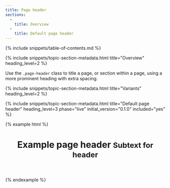 ```yaml
---
title: Page header
sections:
  -
    title: Overview
  -
    title: Default page header
---
```


{% include snippets/table-of-contents.md %}

{% include snippets/topic-section-metadata.html
  title="Overview"
  heading_level=2
%}

Use the `.page-header` class to title a page, or section within a page, using a more prominent heading with extra
spacing.

{% include snippets/topic-section-metadata.html
  title="Variants"
  heading_level=2
%}

{% include snippets/topic-section-metadata.html
  title="Default page header"
  heading_level=3
  phase="live"
  initial_version="0.1.0"
  included="yes"
%}

{% example html %}
<header class="bsk-page-header">
  <h1>Example page header <small>Subtext for header</small></h1>
</header>
{% endexample %}
